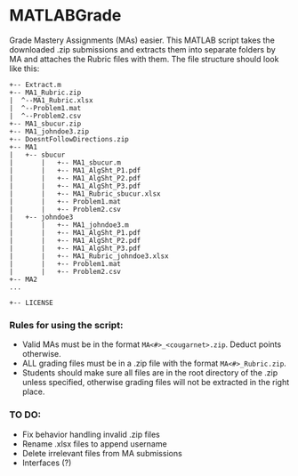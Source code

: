 # MATLABGrade
Grade Mastery Assignments (MAs) easier. This MATLAB script takes the downloaded .zip submissions and extracts them into separate folders by MA and attaches the Rubric files with them. The file structure should look like this:

```
+-- Extract.m
+-- MA1_Rubric.zip
|  ^--MA1_Rubric.xlsx
|  ^--Problem1.mat
|  ^--Problem2.csv
+-- MA1_sbucur.zip
+-- MA1_johndoe3.zip
+-- DoesntFollowDirections.zip
+-- MA1
|   +-- sbucur
|       |   +-- MA1_sbucur.m
|       |   +-- MA1_AlgSht_P1.pdf
|       |   +-- MA1_AlgSht_P2.pdf
|       |   +-- MA1_AlgSht_P3.pdf
|       |   +-- MA1_Rubric_sbucur.xlsx
|       |   +-- Problem1.mat
|       |   +-- Problem2.csv
|   +-- johndoe3
|       |   +-- MA1_johndoe3.m
|       |   +-- MA1_AlgSht_P1.pdf
|       |   +-- MA1_AlgSht_P2.pdf
|       |   +-- MA1_AlgSht_P3.pdf
|       |   +-- MA1_Rubric_johndoe3.xlsx
|       |   +-- Problem1.mat
|       |   +-- Problem2.csv
+-- MA2
...

+-- LICENSE
```
### Rules for using the script:
* Valid MAs must be in the format ```MA<#>_<cougarnet>.zip```. Deduct points otherwise.
* ALL grading files must be in a .zip file with the format ```MA<#>_Rubric.zip```.
* Students should make sure all files are in the root directory of the .zip unless specified, otherwise grading files will not be extracted in the right place.

### TO DO:
* Fix behavior handling invalid .zip files
* Rename .xlsx files to append username
* Delete irrelevant files from MA submissions
* Interfaces (?)
